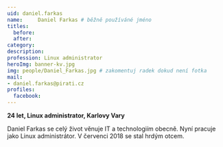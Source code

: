 ```yaml
---
uid: daniel.farkas
name:     Daniel Farkas	# běžně používáné jméno
titles:
  before: 
  after:
category:
description: 
profession: Linux administrator
heroImg: banner-kv.jpg
img: people/Daniel_Farkas.jpg # zakomentuj radek dokud není fotka
mail:
- daniel.farkas@pirati.cz
profiles:
  facebook:
---
```

**24 let, Linux administrator, Karlovy Vary**

Daniel Farkas se celý život věnuje IT a technologiím obecně. Nyní pracuje jako Linux administrátor. V červenci 2018 se stal hrdým otcem.
